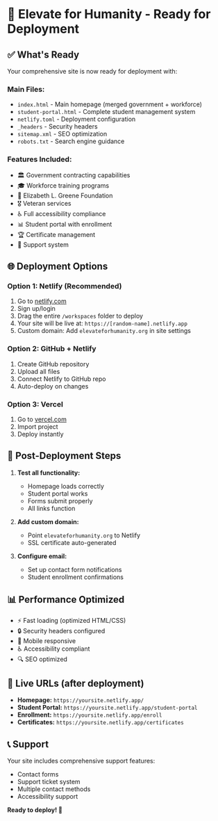 # 🚀 Elevate for Humanity - Ready for Deployment

## ✅ What's Ready

Your comprehensive site is now ready for deployment with:

### **Main Files:**
- `index.html` - Main homepage (merged government + workforce)
- `student-portal.html` - Complete student management system
- `netlify.toml` - Deployment configuration
- `_headers` - Security headers
- `sitemap.xml` - SEO optimization
- `robots.txt` - Search engine guidance

### **Features Included:**
- 🏛️ Government contracting capabilities
- 🎓 Workforce training programs  
- 💜 Elizabeth L. Greene Foundation
- 🎖️ Veteran services
- ♿ Full accessibility compliance
- 📊 Student portal with enrollment
- 🏆 Certificate management
- 💬 Support system

## 🌐 Deployment Options

### **Option 1: Netlify (Recommended)**
1. Go to [netlify.com](https://netlify.com)
2. Sign up/login
3. Drag the entire `/workspaces` folder to deploy
4. Your site will be live at: `https://[random-name].netlify.app`
5. Custom domain: Add `elevateforhumanity.org` in site settings

### **Option 2: GitHub + Netlify**
1. Create GitHub repository
2. Upload all files
3. Connect Netlify to GitHub repo
4. Auto-deploy on changes

### **Option 3: Vercel**
1. Go to [vercel.com](https://vercel.com)
2. Import project
3. Deploy instantly

## 🔧 Post-Deployment Steps

1. **Test all functionality:**
   - Homepage loads correctly
   - Student portal works
   - Forms submit properly
   - All links function

2. **Add custom domain:**
   - Point `elevateforhumanity.org` to Netlify
   - SSL certificate auto-generated

3. **Configure email:**
   - Set up contact form notifications
   - Student enrollment confirmations

## 📊 Performance Optimized

- ⚡ Fast loading (optimized HTML/CSS)
- 🔒 Security headers configured
- 📱 Mobile responsive
- ♿ Accessibility compliant
- 🔍 SEO optimized

## 🎯 Live URLs (after deployment)

- **Homepage:** `https://yoursite.netlify.app/`
- **Student Portal:** `https://yoursite.netlify.app/student-portal`
- **Enrollment:** `https://yoursite.netlify.app/enroll`
- **Certificates:** `https://yoursite.netlify.app/certificates`

## 📞 Support

Your site includes comprehensive support features:
- Contact forms
- Support ticket system
- Multiple contact methods
- Accessibility support

**Ready to deploy! 🚀**